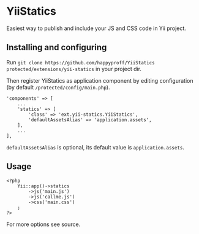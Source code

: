 # YiiStatics

Easiest way to publish and include your JS and CSS code in Yii project.

## Installing and configuring

Run `git clone https://github.com/happyproff/YiiStatics protected/extensions/yii-statics` in your project dir.

Then register YiiStatics as application component by editing configuration (by default `/protected/config/main.php`).

    'components' => [
        ...
        'statics' => [
            'class' => 'ext.yii-statics.YiiStatics',
            'defaultAssetsAlias' => 'application.assets',
        ],
        ...
    ],
    
`defaultAssetsAlias` is optional, its default value is `application.assets`.

## Usage

    <?php
        Yii::app()->statics
            ->js('main.js')
            ->js('callme.js')
            ->css('main.css')
        ;
    ?>
    
For more options see source.